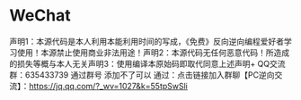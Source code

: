 # WeChat
声明1：本源代码是本人利用本能利用时间的写成，《免费》反向逆向编程爱好者学习使用！本源禁止使用商业非法用途！声明2：本源代码无任何恶意代码！所造成的损失等概与本人无关声明3：使用编译本原始码即取代同意上述声明+
QQ交流群：635433739  通过群号 添加不了可以 通过：点击链接加入群聊【PC逆向交流】：https://jq.qq.com/?_wv=1027&k=55tpSwSli

